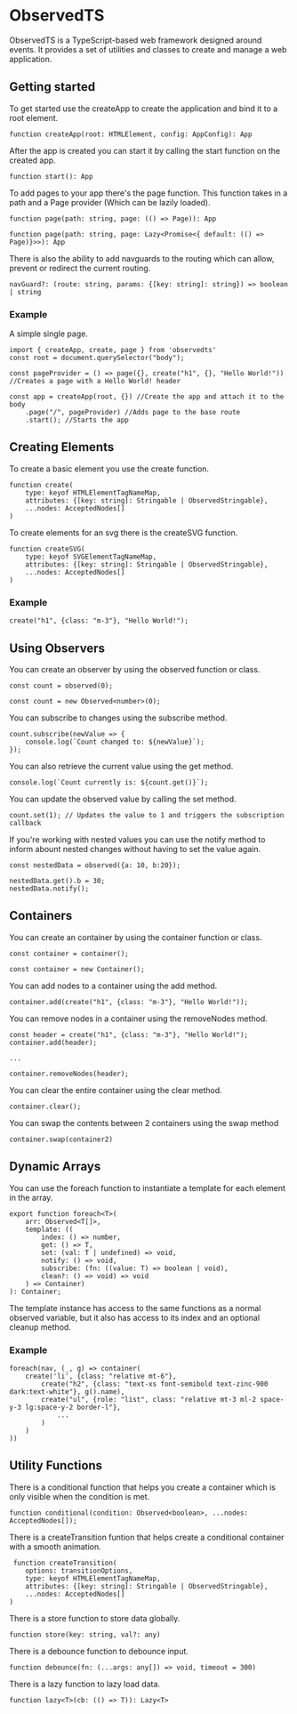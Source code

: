 # ObservedTS

ObservedTS is a TypeScript-based web framework designed around events. It provides a set of utilities and classes to create and manage a web application.

## Getting started

To get started use the createApp to create the application and bind it to a root element.

```TS
function createApp(root: HTMLElement, config: AppConfig): App
```

After the app is created you can start it by calling the start function on the created app.

```TS
function start(): App
```

To add pages to your app there's the page function. This function takes in a path and a Page provider (Which can be lazily loaded).

```TS
function page(path: string, page: (() => Page)): App
```

```TS
function page(path: string, page: Lazy<Promise<{ default: (() => Page)}>>): App
```

There is also the ability to add navguards to the routing which can allow, prevent or redirect the current routing.

```TS
navGuard?: (route: string, params: {[key: string]: string}) => boolean | string
```

### Example
A simple single page.
```TS
import { createApp, create, page } from 'observedts'
const root = document.querySelector("body");

const pageProvider = () => page({}, create("h1", {}, "Hello World!")) //Creates a page with a Hello World! header

const app = createApp(root, {}) //Create the app and attach it to the body
    .page("/", pageProvider) //Adds page to the base route
    .start(); //Starts the app
```

## Creating Elements

To create a basic element you use the create function.

```TS
function create(
    type: keyof HTMLElementTagNameMap, 
    attributes: {[key: string]: Stringable | ObservedStringable}, 
    ...nodes: AcceptedNodes[]
)
```

To create elements for an svg there is the createSVG function.

```TS
function createSVG(
    type: keyof SVGElementTagNameMap, 
    attributes: {[key: string]: Stringable | ObservedStringable}, 
    ...nodes: AcceptedNodes[]
)
```

### Example

```TS
create("h1", {class: "m-3"}, "Hello World!");
```

## Using Observers

You can create an observer by using the observed function or class.

```TS
const count = observed(0);
```
```TS
const count = new Observed<number>(0);
```

You can subscribe to changes using the subscribe method.

```TS
count.subscribe(newValue => {
    console.log(`Count changed to: ${newValue}`);
});
```

You can also retrieve the current value using the get method.

```TS
console.log(`Count currently is: ${count.get()}`);
```

You can update the observed value by calling the set method.

```TS
count.set(1); // Updates the value to 1 and triggers the subscription callback
```

If you're working with nested values you can use the notify method to inform abount nested changes without having to set the value again.

```TS
const nestedData = observed({a: 10, b:20});

nestedData.get().b = 30;
nestedData.notify();
```

## Containers

You can create an container by using the container function or class.

```TS
const container = container();
```
```TS
const container = new Container();
```

You can add nodes to a container using the add method.

```TS
container.add(create("h1", {class: "m-3"}, "Hello World!"));
```

You can remove nodes in a container using the removeNodes method.

```TS
const header = create("h1", {class: "m-3"}, "Hello World!");
container.add(header);

...

container.removeNodes(header);
```

You can clear the entire container using the clear method.

```TS
container.clear();
```

You can swap the contents between 2 containers using the swap method

```TS
container.swap(container2)
```

## Dynamic Arrays

You can use the foreach function to instantiate a template for each element in the array.

```TS
export function foreach<T>(
    arr: Observed<T[]>, 
    template: ((
        index: () => number, 
        get: () => T, 
        set: (val: T | undefined) => void, 
        notify: () => void, 
        subscribe: (fn: ((value: T) => boolean | void), 
        clean?: () => void) => void
    ) => Container)
): Container;
```

The template instance has access to the same functions as a normal observed variable, but it also has access to its index and an optional cleanup method.

### Example

```TS
foreach(nav, (_, g) => container(
    create('li', {class: "relative mt-6"},
        create("h2", {class: "text-xs font-semibold text-zinc-900 dark:text-white"}, g().name),
        create("ul", {role: "list", class: "relative mt-3 ml-2 space-y-3 lg:space-y-2 border-l"},
            ...
        )
    )  
))
```

## Utility Functions

There is a conditional function that helps you create a container which is only visible when the condition is met.

```TS
function conditional(condition: Observed<boolean>, ...nodes: AcceptedNodes[]);
```

There is a createTransition funtion that helps create a conditional container with a smooth animation.

```TS
 function createTransition(
    options: transitionOptions,
    type: keyof HTMLElementTagNameMap, 
    attributes: {[key: string]: Stringable | ObservedStringable}, 
    ...nodes: AcceptedNodes[]
)
```

There is a store function to store data globally.

```TS 
function store(key: string, val?: any)
```

There is a debounce function to debounce input.

```TS
function debounce(fn: (...args: any[]) => void, timeout = 300)
```

There is a lazy function to lazy load data.

```TS
function lazy<T>(cb: (() => T)): Lazy<T>
```